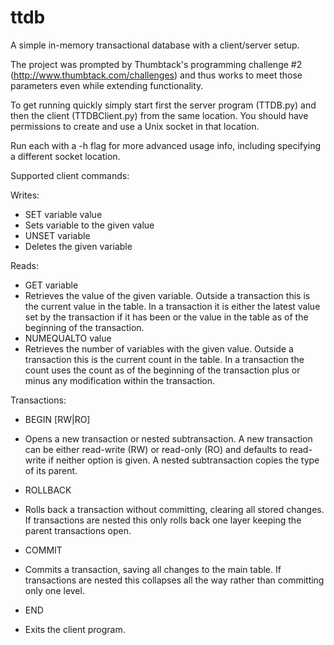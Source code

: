 ttdb
====

A simple in-memory transactional database with a client/server setup.

The project was prompted by Thumbtack's programming challenge #2 (http://www.thumbtack.com/challenges) and thus works to meet those parameters even while extending functionality.


To get running quickly simply start first the server program (TTDB.py) and then the client (TTDBClient.py) from the same location.  You should have permissions to create and use a Unix socket in that location.

Run each with a -h flag for more advanced usage info, including specifying a different socket location.


Supported client commands:

Writes:
 * SET variable value
  * Sets variable to the given value
 * UNSET variable
  * Deletes the given variable

Reads:
 * GET variable
  * Retrieves the value of the given variable.  Outside a transaction this is the current value in the table.  In a transaction it is either the latest value set by the transaction if it has been or the value in the table as of the beginning of the transaction.
 * NUMEQUALTO value
  * Retrieves the number of variables with the given value. Outside a transaction this is the current count in the table.  In a transaction the count uses the count as of the beginning of the transaction plus or minus any modification within the transaction.


Transactions:
 * BEGIN [RW|RO]
  * Opens a new transaction or nested subtransaction.  A new transaction can be either read-write (RW) or read-only (RO) and defaults to read-write if neither option is given.  A nested subtransaction copies the type of its parent.
 * ROLLBACK
  * Rolls back a transaction without committing, clearing all stored changes.  If transactions are nested this only rolls back one layer keeping the parent transactions open.
 * COMMIT
  * Commits a transaction, saving all changes to the main table.  If transactions are nested this collapses all the way rather than committing only one level.

* END
 * Exits the client program.
